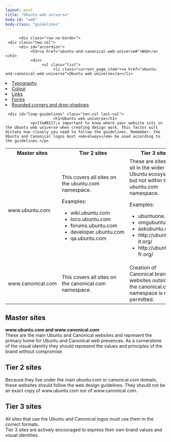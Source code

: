 ```yaml
---
layout: post
title: "Ubuntu web universe"
body-id: "web"
body-class: "guidelines"
---
```



          <div class="row no-border">
     <div class="two-col">
          <div id="accordion">
               <h3><a href="ubuntu-and-canonical-web-universe#">Web</a></h3>
               <div>
                    <ul class="list">
                         <li class="current_page_item"><a href="ubuntu-and-canonical-web-universe">Ubuntu web universe</a></li>
<li><a href="http://design.ubuntu.com/web/typography">Typography</a></li>
<li><a href="colour">Colour</a></li>
<li><a href="links">Links</a></li>
<li><a href="forms">Forms</a></li>
<li><a href="rounded-corners-and-drop-shadows">Rounded corners and drop-shadows</a></li>
                    </ul>
               </div>
          </div>
     </div>

     <div id="loop-guidelines" class="ten-col last-col">
                         <h1>Ubuntu web universe</h1>
               <p>It&#8217;s important to know where your website sits in the Ubuntu web universe when creating design work. This factor will dictate how closely you need to follow the guidelines. Remember: the Ubuntu and Canonical logos must <em>always</em> be used according to the guidelines.</p>
<table>
<tr>
<th scope="col">Master sites</th>
<th scope="col">Tier 2 sites</th>
<th scope="col">Tier 3 sites</th>
</tr>
<tr>
<td>www.ubuntu.com</td>
<td>
This covers all sites on the ubuntu.com namespace.</p>
<p>Examples:</p>
<ul>
<li>wiki.ubuntu.com</li>
<li>loco.ubuntu.com</li>
<li>forums.ubuntu.com</li>
<li>developer.ubuntu.com</li>
<li>qa.ubuntu.com</li>
</ul>
</td>
<td>
These are sites that sit in the wider Ubuntu ecosystem but not within the ubuntu.com namespace.</p>
<p>Examples:</p>
<ul>
<li>ubuntuone.com</li>
<li>omgubuntu.co.uk</li>
<li>askubuntu.com</li>
<li>http://ubuntu-it.org/</li>
<li>http://ubuntu-fr.org/</li>
</ul>
</td>
</tr>
<tr>
<td>www.canonical.com</td>
<td>This covers all sites on the canonical.com namespace.</td>
<td>Creation of Canonical branded websites outside of the canonical.com namespace is not permitted.</td>
</tr>
</table>
<h2>Master sites</h2>
<p><strong>www.ubuntu.com and www.canonical.com</strong><br />
These are the main Ubuntu and Canonical websites and represent the primary home for Ubuntu and Canonical web presences. As a cornerstone of the visual identity they should represent the values and principles of the brand without compromise.</p>
<h2>Tier 2 sites</h2>
<p>Because they live under the main ubuntu.com or canonical.com  domain, these websites should follow the web design guidelines. They should not be an exact copy of www.ubuntu.com nor of www.canonical.com.</p>
<h2>Tier 3 sites</h2>
<p>All sites that use the Ubuntu and Canonical logos must use them in the correct formats.<br />
Tier 3 sites are actively encouraged to express their own brand values and visual identities.</p>



